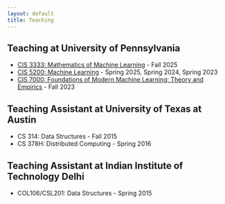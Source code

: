 ```yaml
---
layout: default
title: Teaching
---
```


## Teaching at University of Pennsylvania
* [CIS 3333: Mathematics of Machine Learning](https://surbhi18.github.io/MoML/) - Fall 2025
* [CIS 5200: Machine Learning](https://machine-learning-upenn.github.io/) - Spring 2025, Spring 2024, Spring 2023
* [CIS 7000: Foundations of Modern Machine Learning: Theory and Empirics](https://surbhi18.github.io/FoMML/) - Fall 2023

## Teaching Assistant at University of Texas at Austin
* CS 314: Data Structures - Fall 2015
* CS 378H: Distributed Computing - Spring 2016

## Teaching Assistant at Indian Institute of Technology Delhi
* COL106/CSL201: Data Structures - Spring 2015